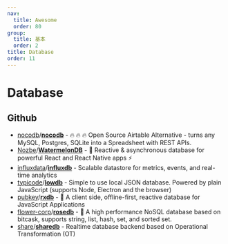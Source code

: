 ```yaml
---
nav:
  title: Awesome
  order: 80
group:
  title: 基本
  order: 2
title: Database
order: 11
---
```


# Database

## Github

- [nocodb](https://github.com/nocodb?type=source)/**[nocodb](https://github.com/nocodb/nocodb)** - 🔥 🔥 🔥 Open Source Airtable Alternative - turns any MySQL, Postgres, SQLite into a Spreadsheet with REST APIs.
- [Nozbe](https://github.com/Nozbe?type=source)/**[WatermelonDB](https://github.com/Nozbe/WatermelonDB)** - 🍉 Reactive & asynchronous database for powerful React and React Native apps ⚡️
- [influxdata](https://github.com/influxdata?type=source)/**[influxdb](https://github.com/influxdata/influxdb)** - Scalable datastore for metrics, events, and real-time analytics
- [typicode](https://github.com/typicode)/**[lowdb](https://github.com/typicode/lowdb)** - Simple to use local JSON database. Powered by plain JavaScript (supports Node, Electron and the browser)
- [pubkey](https://github.com/pubkey)/**[rxdb](https://github.com/pubkey/rxdb)** - 🔄 A client side, offline-first, reactive database for JavaScript Applications
- [flower-corp](https://github.com/flower-corp?type=source)/**[rosedb](https://github.com/flower-corp/rosedb)** - 🚀 A high performance NoSQL database based on bitcask, supports string, list, hash, set, and sorted set.
- [share](https://github.com/share?type=source)/**[sharedb](https://github.com/share/sharedb)** - Realtime database backend based on Operational Transformation (OT)